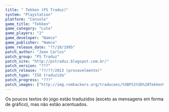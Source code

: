 ```yaml
---
title: " Tekken (PS Traduz)"
system: "Playstation"
platform: "Console"
game_title: "Tekken"
game_category: "Luta"
game_players: "2"
game_developer: "Namco"
game_publisher: "Namco"
game_release_date: "??/10/1995"
patch_author: "Jean Carlos"
patch_group: "PS Traduz"
patch_site: "http://pstraduz.blogspot.com.br/"
patch_version: "???"
patch_release: "??/??/2013 (provavelmente)"
patch_type: "ISO traduzida"
patch_progress: "???"
patch_images: ["http://img.romhackers.org/traducoes/%5BPS1%5D%20Tekken%20-%20PS%20Traduz%20-%201.jpg","http://img.romhackers.org/traducoes/%5BPS1%5D%20Tekken%20-%20PS%20Traduz%20-%202.jpg","http://img.romhackers.org/traducoes/%5BPS1%5D%20Tekken%20-%20PS%20Traduz%20-%203.jpg"]
---
```

Os poucos textos do jogo estão traduzidos (exceto as mensagens em forma de gráfico), mas não estão acentuados.